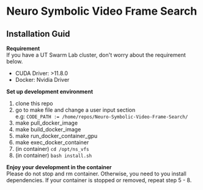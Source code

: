 # Neuro Symbolic Video Frame Search

## Installation Guid
**Requirement** <br>
If you have a UT Swarm Lab cluster, don't worry about the requirement below.

* CUDA Driver: >11.8.0
* Docker: Nvidia Driver

**Set up development environment**
1. clone this repo
2. go to make file and change a user input section <br>
e.g: `CODE_PATH := /home/repos/Neuro-Symbolic-Video-Frame-Search/`
3. make pull_docker_image
4. make build_docker_image
5. make run_docker_container_gpu
6. make exec_docker_container
7. (in container) `cd /opt/ns_vfs`
8. (in container) `bash install.sh`

**Enjoy your development in the container** <br>
Please do not stop and rm container. Otherwise, you need to you install dependencies. If your container is stopped or removed, repeat step 5 - 8.